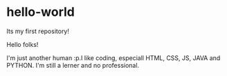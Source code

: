 # hello-world
Its my first repository!

Hello folks!

I'm just another human :p.I like coding, especiall HTML, CSS, JS, JAVA and PYTHON.
I'm still a lerner and no professional.

